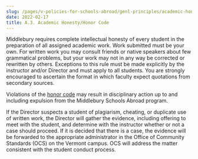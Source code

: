 ```yaml
---
slug: /pages/v-policies-for-schools-abroad/genl-principles/academic-honesty
date: 2022-02-17
title: A.3. Academic Honesty/Honor Code
---
```


Middlebury requires complete intellectual honesty of every student in the preparation of all assigned academic work. Work submitted must be your own. For written work you may consult friends or native speakers about few grammatical problems, but your work may not in any way be corrected or rewritten by others. Exceptions to this rule must be made explicitly by the instructor and/or Director and must apply to all students. You are strongly encouraged to ascertain the format in which faculty expect quotations from secondary sources.

Violations of the [honor code](https://www.middlebury.edu/handbook/pages/ii-ug-college-policies/ug-policies/academics/acad-honesty/) may result in disciplinary action up to and including expulsion from the Middlebury Schools Abroad program. 

If the Director suspects a student of plagiarism, cheating, or duplicate use of written work, the Director will gather the evidence, including offering to meet with the student, and determine with the instructor whether or not a case should proceed. If it is decided that there is a case, the evidence will be forwarded to the appropriate administrator in the Office of Community Standards (OCS) on the Vermont campus. OCS will address the matter consistent with the student conduct process.